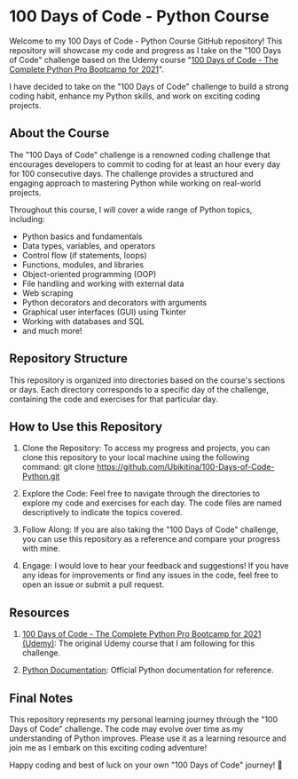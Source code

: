 # 100 Days of Code - Python Course

Welcome to my 100 Days of Code - Python Course GitHub repository! This repository will showcase my code and progress as I take on the "100 Days of Code" challenge based on the Udemy course "[100 Days of Code - The Complete Python Pro Bootcamp for 2021](https://www.udemy.com/course/100-days-of-code/)".

I have decided to take on the "100 Days of Code" challenge to build a strong coding habit, enhance my Python skills, and work on exciting coding projects.

## About the Course

The "100 Days of Code" challenge is a renowned coding challenge that encourages developers to commit to coding for at least an hour every day for 100 consecutive days. The challenge provides a structured and engaging approach to mastering Python while working on real-world projects.

Throughout this course, I will cover a wide range of Python topics, including:

- Python basics and fundamentals
- Data types, variables, and operators
- Control flow (if statements, loops)
- Functions, modules, and libraries
- Object-oriented programming (OOP)
- File handling and working with external data
- Web scraping
- Python decorators and decorators with arguments
- Graphical user interfaces (GUI) using Tkinter
- Working with databases and SQL
- and much more!

## Repository Structure

This repository is organized into directories based on the course's sections or days. Each directory corresponds to a specific day of the challenge, containing the code and exercises for that particular day.

## How to Use this Repository

1. Clone the Repository: To access my progress and projects, you can clone this repository to your local machine using the following command:
git clone https://github.com/Ubikitina/100-Days-of-Code-Python.git

2. Explore the Code: Feel free to navigate through the directories to explore my code and exercises for each day. The code files are named descriptively to indicate the topics covered.

3. Follow Along: If you are also taking the "100 Days of Code" challenge, you can use this repository as a reference and compare your progress with mine.

4. Engage: I would love to hear your feedback and suggestions! If you have any ideas for improvements or find any issues in the code, feel free to open an issue or submit a pull request.

## Resources

1. [100 Days of Code - The Complete Python Pro Bootcamp for 2021 (Udemy)](https://www.udemy.com/course/100-days-of-code/): The original Udemy course that I am following for this challenge.

2. [Python Documentation](https://docs.python.org/): Official Python documentation for reference.

## Final Notes

This repository represents my personal learning journey through the "100 Days of Code" challenge. The code may evolve over time as my understanding of Python improves. Please use it as a learning resource and join me as I embark on this exciting coding adventure!

Happy coding and best of luck on your own "100 Days of Code" journey! 🚀


